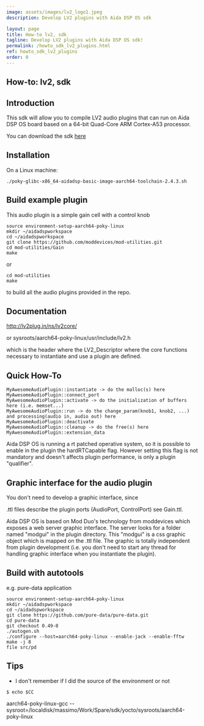 ```yaml
---
image: assets/images/lv2_logo1.jpeg
description: Develop LV2 plugins with Aida DSP OS sdk

layout: page
title: How-to lv2, sdk
tagline: Develop LV2 plugins with Aida DSP OS sdk!
permalink: /howto_sdk_lv2_plugins.html
ref: howto_sdk_lv2_plugins
order: 0
---
```


## How-to: lv2, sdk

## Introduction

This sdk will allow you to compile LV2 audio plugins that can run on Aida DSP OS board
based on a 64-bit Quad-Core ARM Cortex-A53 processor. 

You can download the sdk [here](https://drive.google.com/drive/folders/1hVDwNKM-71I9deZ_zFdNpo2buZoSFEat?usp=sharing)


## Installation

On a Linux machine:

`./poky-glibc-x86_64-aidadsp-basic-image-aarch64-toolchain-2.4.3.sh`


## Build example plugin

This audio plugin is a simple gain cell with a control knob

    source environment-setup-aarch64-poky-linux
    mkdir ~/aidadspworkspace
    cd ~/aidadspworkspace
    git clone https://github.com/moddevices/mod-utilities.git
    cd mod-utilities/Gain
    make

or

    cd mod-utilities
    make

to build all the audio plugins provided in the repo.


## Documentation

http://lv2plug.in/ns/lv2core/

or sysroots/aarch64-poky-linux/usr/include/lv2.h

which is the header where the LV2_Descriptor where the core functions necessary to instantiate and use
a plugin are defined.


## Quick How-To

    MyAwesomeAudioPlugin::instantiate -> do the malloc(s) here
    MyAwesomeAudioPlugin::connect_port
    MyAwesomeAudioPlugin::activate -> do the initialization of buffers here (i.e. memset...)
    MyAwesomeAudioPlugin::run -> do the change_param(knob1, knob2, ...) and processing(audio in, audio out) here
    MyAwesomeAudioPlugin::deactivate
    MyAwesomeAudioPlugin::cleanup -> do the free(s) here
    MyAwesomeAudioPlugin::extension_data

Aida DSP OS is running a rt patched operative system, so it is possible to enable in the plugin
the hardRTCapable flag. However setting this flag is not mandatory and doesn't affects plugin performance,
is only a plugin "qualifier".


## Graphic interface for the audio plugin

You don't need to develop a graphic interface, since

.ttl files describe the plugin ports (AudioPort, ControlPort) see Gain.ttl.

Aida DSP OS is based on Mod Duo's technology from moddevices which exposes a web server graphic interface. The server
looks for a folder named "modgui" in the plugin directory. This "modgui" is a css graphic object which is mapped
on the .ttl file. The graphic is totally independent from plugin development (i.e. you don't need to start any thread for handling graphic interface
when you instantiate the plugin).


## Build with autotools

e.g. pure-data application

    source environment-setup-aarch64-poky-linux
    mkdir ~/aidadspworkspace
    cd ~/aidadspworkspace
    git clone https://github.com/pure-data/pure-data.git
    cd pure-data
    git checkout 0.49-0
    ./autogen.sh
    ./configure --host=aarch64-poky-linux --enable-jack --enable-fftw
    make -j 8
    file src/pd


## Tips

* I don't remember if I did the source of the environment or not

`$ echo $CC`

aarch64-poky-linux-gcc --sysroot=/localdisk/massimo/Work/Spare/sdk/yocto/sysroots/aarch64-poky-linux
